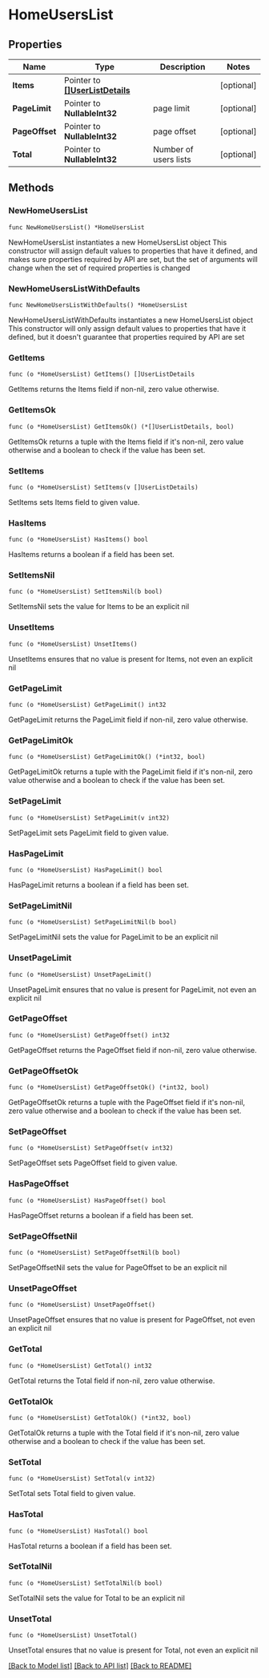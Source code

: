 # HomeUsersList

## Properties

Name | Type | Description | Notes
------------ | ------------- | ------------- | -------------
**Items** | Pointer to [**[]UserListDetails**](UserListDetails.md) |  | [optional] 
**PageLimit** | Pointer to **NullableInt32** | page limit | [optional] 
**PageOffset** | Pointer to **NullableInt32** | page offset | [optional] 
**Total** | Pointer to **NullableInt32** | Number of users lists | [optional] 

## Methods

### NewHomeUsersList

`func NewHomeUsersList() *HomeUsersList`

NewHomeUsersList instantiates a new HomeUsersList object
This constructor will assign default values to properties that have it defined,
and makes sure properties required by API are set, but the set of arguments
will change when the set of required properties is changed

### NewHomeUsersListWithDefaults

`func NewHomeUsersListWithDefaults() *HomeUsersList`

NewHomeUsersListWithDefaults instantiates a new HomeUsersList object
This constructor will only assign default values to properties that have it defined,
but it doesn't guarantee that properties required by API are set

### GetItems

`func (o *HomeUsersList) GetItems() []UserListDetails`

GetItems returns the Items field if non-nil, zero value otherwise.

### GetItemsOk

`func (o *HomeUsersList) GetItemsOk() (*[]UserListDetails, bool)`

GetItemsOk returns a tuple with the Items field if it's non-nil, zero value otherwise
and a boolean to check if the value has been set.

### SetItems

`func (o *HomeUsersList) SetItems(v []UserListDetails)`

SetItems sets Items field to given value.

### HasItems

`func (o *HomeUsersList) HasItems() bool`

HasItems returns a boolean if a field has been set.

### SetItemsNil

`func (o *HomeUsersList) SetItemsNil(b bool)`

 SetItemsNil sets the value for Items to be an explicit nil

### UnsetItems
`func (o *HomeUsersList) UnsetItems()`

UnsetItems ensures that no value is present for Items, not even an explicit nil
### GetPageLimit

`func (o *HomeUsersList) GetPageLimit() int32`

GetPageLimit returns the PageLimit field if non-nil, zero value otherwise.

### GetPageLimitOk

`func (o *HomeUsersList) GetPageLimitOk() (*int32, bool)`

GetPageLimitOk returns a tuple with the PageLimit field if it's non-nil, zero value otherwise
and a boolean to check if the value has been set.

### SetPageLimit

`func (o *HomeUsersList) SetPageLimit(v int32)`

SetPageLimit sets PageLimit field to given value.

### HasPageLimit

`func (o *HomeUsersList) HasPageLimit() bool`

HasPageLimit returns a boolean if a field has been set.

### SetPageLimitNil

`func (o *HomeUsersList) SetPageLimitNil(b bool)`

 SetPageLimitNil sets the value for PageLimit to be an explicit nil

### UnsetPageLimit
`func (o *HomeUsersList) UnsetPageLimit()`

UnsetPageLimit ensures that no value is present for PageLimit, not even an explicit nil
### GetPageOffset

`func (o *HomeUsersList) GetPageOffset() int32`

GetPageOffset returns the PageOffset field if non-nil, zero value otherwise.

### GetPageOffsetOk

`func (o *HomeUsersList) GetPageOffsetOk() (*int32, bool)`

GetPageOffsetOk returns a tuple with the PageOffset field if it's non-nil, zero value otherwise
and a boolean to check if the value has been set.

### SetPageOffset

`func (o *HomeUsersList) SetPageOffset(v int32)`

SetPageOffset sets PageOffset field to given value.

### HasPageOffset

`func (o *HomeUsersList) HasPageOffset() bool`

HasPageOffset returns a boolean if a field has been set.

### SetPageOffsetNil

`func (o *HomeUsersList) SetPageOffsetNil(b bool)`

 SetPageOffsetNil sets the value for PageOffset to be an explicit nil

### UnsetPageOffset
`func (o *HomeUsersList) UnsetPageOffset()`

UnsetPageOffset ensures that no value is present for PageOffset, not even an explicit nil
### GetTotal

`func (o *HomeUsersList) GetTotal() int32`

GetTotal returns the Total field if non-nil, zero value otherwise.

### GetTotalOk

`func (o *HomeUsersList) GetTotalOk() (*int32, bool)`

GetTotalOk returns a tuple with the Total field if it's non-nil, zero value otherwise
and a boolean to check if the value has been set.

### SetTotal

`func (o *HomeUsersList) SetTotal(v int32)`

SetTotal sets Total field to given value.

### HasTotal

`func (o *HomeUsersList) HasTotal() bool`

HasTotal returns a boolean if a field has been set.

### SetTotalNil

`func (o *HomeUsersList) SetTotalNil(b bool)`

 SetTotalNil sets the value for Total to be an explicit nil

### UnsetTotal
`func (o *HomeUsersList) UnsetTotal()`

UnsetTotal ensures that no value is present for Total, not even an explicit nil

[[Back to Model list]](../README.md#documentation-for-models) [[Back to API list]](../README.md#documentation-for-api-endpoints) [[Back to README]](../README.md)


